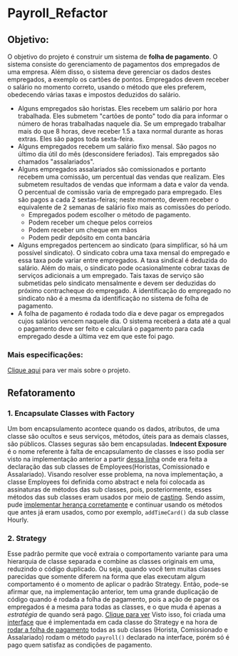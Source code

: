 # Payroll_Refactor

## Objetivo:
O objetivo do projeto é construir um sistema de **folha de pagamento**. O sistema consiste do
gerenciamento de pagamentos dos empregados de uma empresa. Além disso, o sistema deve
gerenciar os dados destes empregados, a exemplo os cartões de pontos. Empregados devem receber
o salário no momento correto, usando o método que eles preferem, obedecendo várias taxas e
impostos deduzidos do salário.
* Alguns empregados são horistas. Eles recebem um salário por hora trabalhada. Eles
submetem "cartões de ponto" todo dia para informar o número de horas trabalhadas naquele
dia. Se um empregado trabalhar mais do que 8 horas, deve receber 1.5 a taxa normal
durante as horas extras. Eles são pagos toda sexta-feira.
* Alguns empregados recebem um salário fixo mensal. São pagos no último dia útil do mês
(desconsidere feriados). Tais empregados são chamados "assalariados".
* Alguns empregados assalariados são comissionados e portanto recebem uma comissão, um
percentual das vendas que realizam. Eles submetem resultados de vendas que informam a
data e valor da venda. O percentual de comissão varia de empregado para empregado. Eles
são pagos a cada 2 sextas-feiras; neste momento, devem receber o equivalente de 2 semanas
de salário fixo mais as comissões do período.
  * Empregados podem escolher o método de pagamento.
  * Podem receber um cheque pelos correios
  * Podem receber um cheque em mãos
  * Podem pedir depósito em conta bancária
* Alguns empregados pertencem ao sindicato (para simplificar, só há um possível sindicato).
O sindicato cobra uma taxa mensal do empregado e essa taxa pode variar entre
empregados. A taxa sindical é deduzida do salário. Além do mais, o sindicato pode
ocasionalmente cobrar taxas de serviços adicionais a um empregado. Tais taxas de serviço
são submetidas pelo sindicato mensalmente e devem ser deduzidas do próximo
contracheque do empregado. A identificação do empregado no sindicato não é a mesma da
identificação no sistema de folha de pagamento.
* A folha de pagamento é rodada todo dia e deve pagar os empregados cujos salários vencem
naquele dia. O sistema receberá a data até a qual o pagamento deve ser feito e calculará o
pagamento para cada empregado desde a última vez em que este foi pago.

### Mais especificações:

[Clique aqui](https://github.com/bruninhaltorres/Projeto_De_Software/tree/main/Especifica%C3%A7%C3%B5es) para ver mais sobre o projeto.

## Refatoramento
### 1. Encapsulate Classes with Factory
Um bom encapsulamento acontece quando os dados, atributos, de uma classe são ocultos e seus serviços, métodos, úteis para as demais classes, são públicos. Classes seguras são bem encapsuladas. **Indecent Exposure** é o nome referente à falta de encapsulamento de classes e isso podia ser visto na implementação anterior a partir [dessa linha](https://github.com/bruninhaltorres/Payroll/blob/main/Main.java#L80) onde era feita a declaração das sub classes de Employees(Horistas, Comissionado e Assalariado).
Visando resolver esse problema, na nova implementação, a classe Employees foi definida como abstract e nela foi colocada as assinaturas de métodos das sub classes, pois, posteriormente, esses métodos das sub classes eram usados por meio de [casting](https://github.com/bruninhaltorres/Payroll/blob/main/Main.java#L163).
Sendo assim, pude [implementar herança corretamente](https://github.com/bruninhaltorres/Payroll_Refactor/blob/main/src/EmployeeMenu.java#L72) e continuar usando os métodos que antes já eram usados, como por exemplo, `addTimeCard()` da sub classe Hourly.

### 2. Strategy
Esse padrão permite que você extraia o comportamento variante para uma hierarquia de classe separada e combine as classes originais em uma, reduzindo o código duplicado. Ou seja, quando você tem muitas classes parecidas que somente diferem na forma que elas executam algum comportamento é o momento de aplicar o padrão Strategy. Então, pode-se afirmar que, na implementação anterior, tem uma grande duplicação de código quando é rodada a folha de pagamento, pois a ação de pagar os empregados é a mesma para todas as classes, e o que muda é apenas a *estratégia* de quando será pago. [Clique para ver](https://github.com/bruninhaltorres/Payroll/blob/6dcf7d4f604309489cd848d35444e7d3dae424ec/src/payment/Payroll.java#L29)
Visto isso, foi criada uma [interface](https://github.com/bruninhaltorres/Payroll_Refactor/blob/main/src/strategy/StrategyPayment.java) que é implementada em cada classe do Strategy e na hora de [rodar a folha de pagamento](https://github.com/bruninhaltorres/Payroll_Refactor/blob/main/src/Main.java#L275) todas as sub classes (Horista, Comissionado e Assalariado) rodam o método `payroll()` declarado na interface, porém só é pago quem satisfaz as condições de pagamento.

